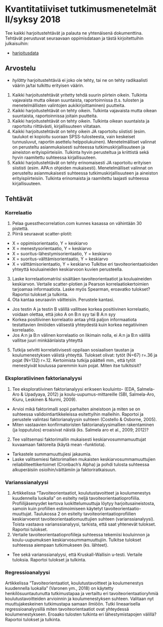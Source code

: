 # Kvantitatiiviset tutkimusmenetelmät II/syksy 2018

Tee kaikki harjoitustehtävät ja palauta ne yhtenäisenä dokumenttina. Tehtävät perustuvat seuraavaan oppimisdataan ja tästä kirjoitettuihin julkaisuihin:

* [harjoitusdata](https://github.com/kvantti2/kvantti2.github.io/raw/master/data/harjoitusdata-korj.sav)

## Arvostelu

- *hylätty* harjoitustehtäviä ei joko ole tehty, tai ne on tehty radikaalisti väärin ja/tai tulkittu erityisen väärin.
1. Kaikki harjoitustehtävät yritetty tehdä suurin piirtein oikein. Tulkinta vajavaista mutta oikean suuntaista, raportoinnissa (t.s. tulosten ja menetelmällisten valintojen aukikirjoittaminen) puutteita.
2. Kaikki harjoitustehtävät on tehty oikein. Tulkinta vajavaista mutta oikean suuntaista, raportoinnissa joitain puutteita.
3. Kaikki harjoitustehtävät on tehty oikein. Tulkinta oikean suuntaista ja raportoitu riittävästi, kirjallisuuteen viitataan.
4. Kaikki harjoitustehtävät on tehty oikein JA raportoitu siististi (esim. taulukot ei kopioitu suoraan SPSS-tulosteesta, vain keskeiset tunnusluvut, raportin asettelu helppolukuinen). Menetelmälliset valinnat on perusteltu asianmukaisesti suhteessa tutkimuskirjallisuuteen ja aineiston erityispiirteisiin. Tulkinta hyvin perusteltua ja kriittistä sekä hyvin raamitettu suhteessa kirjallisuuteen.
5. Kaikki harjoitustehtävät on tehty erinomaisesti JA raportoitu erityisen siististi (esim. APA:n ohjeiden mukaisesti). Menetelmälliset valinnat on perusteltu asianmukaisesti suhteessa tutkimuskirjallisuuteen ja aineiston erityispiirteisiin. Tulkinta erinomaista ja raamitettu laajasti suhteessa kirjallisuuteen.

## Tehtävät

### Korrelaatio

1. Pelaa guessthecorrelation.com kunnes kasassa on vähintään 30 pistettä. 
2. Piirrä seuraavat scatter-plotit:  
  - X = oppimisorientaatio, Y = keskiarvo
  - X = menestysorientaatio, Y = keskiarvo
  - X = suoritus-lähestymisorientaatio, Y = keskiarvo
  - X = suoritus-välttämisorientaatio, Y = keskiarvo
  - X = välttämisorientaatio, Y = keskiarvo
  Tulkitse eri tavoiteorientaatioiden yhteyttä kouluaineiden keskiarvoon kuvien perusteella.
3. Laske korrelaatiomatriisi sisältäen tavoiteorientaatiot ja kouluaineiden keskiarvon. Vertaile scatter-plotien ja Pearson korrelaatiokertoimien tarjoamaa informaatiota. Laske myös Spearman, eroavatko tulokset? Raportoi tulokset ja tulkinta.
4. Ota kantaa seuraaviin väitteisiin. Perustele kantasi. 
  - Jos testin A ja testin B välillä vallitsee korkea positiivinen korrelaatio, voidaan olettaa, että joko A on B:n syy tai B A:n syy
  - Korkea positiivinen korrelaatio antaa yhtä paljon informaatiota testattavien ilmiöiden välisestä yhteydestä kuin korkea negatiivinen korrelaatio.
  - Jos A:n ja B:n välinen korrelaatio on likimain nolla, ei A:n ja B:n välillä vallitse juuri minkäänlaista yhteyttä
5. Tutkija selvitti korrelatiivisesti oppilaan sosiaalisen taustan ja koulumenestyksen välistä yhteyttä. Tulokset olivat: tytöt (N=67) r=.36 ja pojat (N=132) r=.12. Kertoimista tutkija päätteli mm., että tytöt menestyivät koulussa paremmin kuin pojat. Miten itse tulkitsisit?

### Eksploratiivinen faktorianalyysi

1. Tee eksploratiivinen faktorianalyysi erikseen kouluinto- (EDA, Salmela-Aro & Upadyaya, 2012) ja koulu-uupumus-mittareille (SBI, Salmela-Aro, Kiuru, Leskinen & Nurmi, 2009). 
  - Arvioi mikä faktorimalli sopii parhaiten aineistoon ja miten se on suhteessa validointiartikkeleissa esitettyihin malleihin. Raportoi ja perustele valintasi faktorianalyysin suhteen (Costello & Osborne, 2005).
  - Miten vastaavien konfirmatoristen faktorianalyysimallien rakentaminen (ja lopputulos) eroaisivat näistä (ks. Salmela aro et al., 2009; 2012)? 

2. Tee valitsemasi faktorimallin mukaisesti keskiarvosummamuuttujat kuvaamaan faktoreita (käytä mean –funktiota). 
  - Tarkastele summamuuttujiesi jakaumia. 
  - Laske valitsemiesi faktorimallien mukaisten keskiarvosummamuuttujien reliabiliteettikertoimet (Cronbach’s Alpha) ja pohdi tulosta suhteessa alkuperäisiin osioihin/väittämiin ja faktoriratkaisuun.

### Varianssianalyysi

1. Artikkelissa “Tavoiteorientaatiot, koulutustavoitteet ja koulumenestys kuudennella luokalla” on esitelty neljä tavoiteorientaatioprofiilia. Profiilijäsenyydet kertova luokittelumuuttuja löytyy harjoitusaineistosta, samoin kuin profiilien estimoimiseen käytetyt tavoiteorientaatio-muuttujat. Taulukossa 2 on esitelty tavoiteorientaatioprofiilien keskiarvoerot tavoiteorientaatiomuuttujien suhteen (varianssianalyysi). Toista vastaava varianssianalyysi, tarkista, että saat yhtenevät tulokset. Raportoi tulokset. 
2. Vertaile tavoiteorientaatioprofiileja suhteessa tekemiisi kouluinnon ja koulu-uupumuksen keskiarvosummamuuttujiin. Tulkitse tulokset suhteessa aiempaan tutkimukseen (ks. lähteet). 
  * Tee sekä varianssianalyysi, että Kruskall-Wallisin u-testi. Vertaile tuloksia. Raportoi tulokset ja tulkinta.

### Regressioanalyysi 

Artikkelissa “Tavoiteorientaatiot, koulutustavoitteet ja koulumenestys kuudennella luokalla” (Varonen ym., 2018) on käytetty henkilösuuntautunutta tutkimustapaa ja vertailtu eri tavoiteorientaatioryhmiä koulutustavoitteiden arvioinnin ja koulumenestyksen suhteen. Valitaan nyt muuttujakeskeinen tutkimustapa samaan ilmiöön. Tutki lineaarisella regressioanalyysillä miten tavoiteorientaatiot ovat yhteydessä koulumenestykseen. Eroaako tulosten tulkinta eri lähestymistapojen välillä? Raportoi tulokset ja tulkinta.
